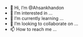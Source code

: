 - 👋 Hi, I’m @Ahsankhandon
- 👀 I’m interested in ...
- 🌱 I’m currently learning ...
- 💞️ I’m looking to collaborate on ...
- 📫 How to reach me ...

<!---
Ahsankhandon/Ahsankhandon is a ✨ special ✨ repository because its `README.md` (this file) appears on your GitHub profile.
You can click the Preview link to take a look at your changes.
--->
